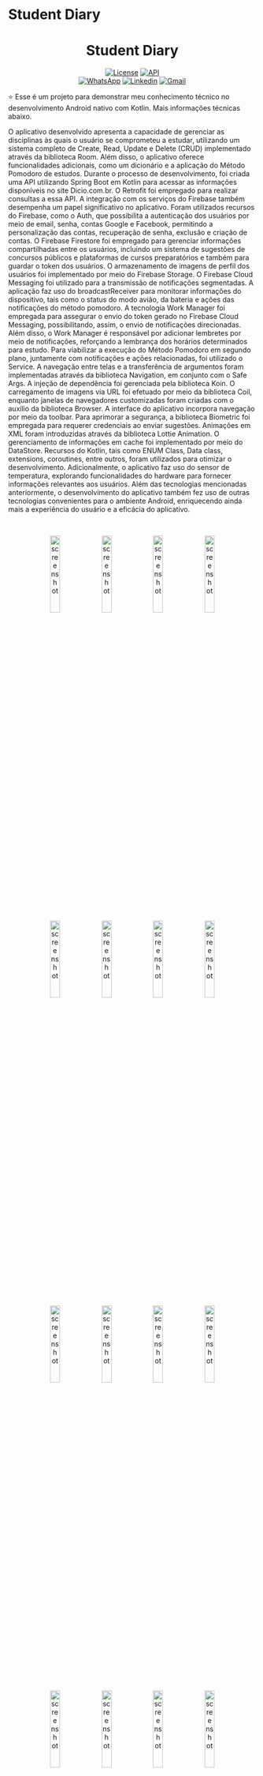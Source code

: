 # Student Diary<h1 align="center">Student Diary</h1>

<p align="center">
   <a href="https://opensource.org/licenses/Apache-2.0"><img alt="License" src="https://img.shields.io/badge/License-Apache%202.0-blue.svg"/></a>
   <a href="https://android-arsenal.com/api?level=27"><img src="https://img.shields.io/badge/API-27%2B-brightgreen.svg?style=flat" border="0" alt="API"></a>
  <br>
  <a href="https://wa.me/+5532998002817"><img alt="WhatsApp" src="https://img.shields.io/badge/WhatsApp-25D366?style=for-the-badge&logo=whatsapp&logoColor=white"/></a>
  <a href="https://www.linkedin.com/in/leonardotissi/"><img alt="Linkedin" src="https://img.shields.io/badge/LinkedIn-0077B5?style=for-the-badge&logo=linkedin&logoColor=white"/></a>
  <a href="mailto:leonardo.tissi.si@gmail.com"><img alt="Gmail" src="https://img.shields.io/badge/Gmail-D14836?style=for-the-badge&logo=gmail&logoColor=white"/></a>
</p>

<p align="center">  

⭐ Esse é um projeto para demonstrar meu conhecimento técnico no desenvolvimento Android nativo com Kotlin. Mais informações técnicas abaixo.

O aplicativo desenvolvido apresenta a capacidade de gerenciar as disciplinas às quais o usuário se comprometeu a estudar, utilizando um sistema completo de Create, Read, Update e Delete (CRUD) implementado através da biblioteca Room. Além disso, o aplicativo oferece funcionalidades adicionais, como um dicionário e a aplicação do Método Pomodoro de estudos. Durante o processo de desenvolvimento, foi criada uma API utilizando Spring Boot em Kotlin para acessar as informações disponíveis no site Dicio.com.br. O Retrofit foi empregado para realizar consultas a essa API. A integração com os serviços do Firebase também desempenha um papel significativo no aplicativo. Foram utilizados recursos do Firebase, como o Auth, que possibilita a autenticação dos usuários por meio de email, senha, contas Google e Facebook, permitindo a personalização das contas, recuperação de senha, exclusão e criação de contas. O Firebase Firestore foi empregado para gerenciar informações compartilhadas entre os usuários, incluindo um sistema de sugestões de concursos públicos e plataformas de cursos preparatórios e também para guardar o token dos usuários. O armazenamento de imagens de perfil dos usuários foi implementado por meio do Firebase Storage. O Firebase Cloud Messaging foi utilizado para a transmissão de notificações segmentadas. A aplicação faz uso do broadcastReceiver para monitorar informações do dispositivo, tais como o status do modo avião, da bateria e ações das notificações do método pomodoro. A tecnologia Work Manager foi empregada para assegurar o envio do token gerado no Firebase Cloud Messaging, possibilitando, assim, o envio de notificações direcionadas. Além disso, o Work Manager é responsável por adicionar lembretes por meio de notificações, reforçando a lembrança dos horários determinados para estudo. Para viabilizar a execução do Método Pomodoro em segundo plano, juntamente com notificações e ações relacionadas, foi utilizado o Service. A navegação entre telas e a transferência de argumentos foram implementadas através da biblioteca Navigation, em conjunto com o Safe Args. A injeção de dependência foi gerenciada pela biblioteca Koin. O carregamento de imagens via URL foi efetuado por meio da biblioteca Coil, enquanto janelas de navegadores customizadas foram criadas com o auxílio da biblioteca Browser. A interface do aplicativo incorpora navegação por meio da toolbar. Para aprimorar a segurança, a biblioteca Biometric foi empregada para requerer credenciais ao enviar sugestões. Animações em XML foram introduzidas através da biblioteca Lottie Animation. O gerenciamento de informações em cache foi implementado por meio do DataStore. Recursos do Kotlin, tais como ENUM Class, Data class, extensions, coroutines, entre outros, foram utilizados para otimizar o desenvolvimento. Adicionalmente, o aplicativo faz uso do sensor de temperatura, explorando funcionalidades do hardware para fornecer informações relevantes aos usuários.
Além das tecnologias mencionadas anteriormente, o desenvolvimento do aplicativo também fez uso de outras tecnologias convenientes para o ambiente Android, enriquecendo ainda mais a experiência do usuário e a eficácia do aplicativo.

</p>

</br>

<p float="left" align="center">
<img alt = "screenshot" width = "20%" src = "arquivos_readme/screenshot/login.png">
<img alt = "screenshot" width = "20%" src = "arquivos_readme/screenshot/google_login.png">
<img alt = "screenshot" width = "20%" src = "arquivos_readme/screenshot/forgot_password.png">
<img alt = "screenshot" width = "20%" src = "arquivos_readme/screenshot/register.png">
<img alt = "screenshot" width = "20%" src = "arquivos_readme/screenshot/drawer.png">
<img alt = "screenshot" width = "20%" src = "arquivos_readme/screenshot/update_img.png">
<img alt = "screenshot" width = "20%" src = "arquivos_readme/screenshot/disciplines.png">
<img alt = "screenshot" width = "20%" src = "arquivos_readme/screenshot/disciplines_menu.png">
<img alt = "screenshot" width = "20%" src = "arquivos_readme/screenshot/details.png">
<img alt = "screenshot" width = "20%" src = "arquivos_readme/screenshot/form.png">
<img alt = "screenshot" width = "20%" src = "arquivos_readme/screenshot/dialog_form.png">
<img alt = "screenshot" width = "20%" src = "arquivos_readme/screenshot/timer_picker.png">
<img alt = "screenshot" width = "20%" src = "arquivos_readme/screenshot/data_picker.png">
<img alt = "screenshot" width = "20%" src = "arquivos_readme/screenshot/dialog_add.png">
<img alt = "screenshot" width = "20%" src = "arquivos_readme/screenshot/dialog_remove.png">
<img alt = "screenshot" width = "20%" src = "arquivos_readme/screenshot/dictionary.png">
<img alt = "screenshot" width = "20%" src = "arquivos_readme/screenshot/search.png">
<img alt = "screenshot" width = "20%" src = "arquivos_readme/screenshot/rating.png">
<img alt = "screenshot" width = "20%" src = "arquivos_readme/screenshot/pomodoro.png">
<img alt = "screenshot" width = "20%" src = "arquivos_readme/screenshot/select_pomodoro_cycles.png">
<img alt = "screenshot" width = "20%" src = "arquivos_readme/screenshot/logout.png">
<img alt = "screenshot" width = "20%" src = "arquivos_readme/screenshot/pomodoro_notification.png">
<img alt = "screenshot" width = "20%" src = "arquivos_readme/screenshot/public_tender.png">
<img alt = "screenshot" width = "20%" src = "arquivos_readme/screenshot/about.png">




</p>

Faça o download da <a href="/app/release/app-release.apk?raw=true">APK diretamente</a>. Você pode ver <a href="https://www.google.com/search?q=como+instalar+um+apk+no+android">aqui</a> como instalar uma APK no seu aparelho android.

## Tecnologias usadas e bibliotecas de código aberto

- Minimum SDK level 27
- [Linguagem Kotlin](https://kotlinlang.org/)

- Jetpack
  - Lifecycle: Observe os ciclos de vida do Android e manipule os estados da interface do usuário após as alterações do ciclo de vida.
  - ViewModel: Gerencia o detentor de dados relacionados à interface do usuário e o ciclo de vida. Permite que os dados sobrevivam a alterações de configuração, como rotações de tela.
  - ViewBinding: Liga os componentes do XML no Kotlin através de uma classe que garante segurança de tipo e outras vantagens.
  - Custom Views: View customizadas feitas do zero usando XML.
  - LifecycleScope: Para execuções em coroutine.
  - DataStore: Armazenamento de dados em cache.
  - View Binding - Gerenciar views.
  - Fragment 
  - Navigation - Criação e estruturação da IU do app, gerenciando links diretos e navegação entre telas.
  - Room - Criação e gerenciamento de dados persistentes em um banco de dados SQLite
  - Work Manager - Gerenciar tarefas em segundo plano baseadas em restrições
  - Biometric - Autenticação com biometria ou credenciais do dispositivo
  - Browser - Exibir páginas da web no navegador padrão do usuário
  - Coroutines
  

 
- Arquitetura
  - MVVM (View - ViewModel - Model)
  - Comunicação da ViewModel com a View através de LiveData
  - Repositórios para comunicação entre o viewModel e o Retrofit
  

- Bibliotecas
  - [Firebase:](https://firebase.google.com/) Conjunto de serviços da Google fortemente indicados para o desenvolvimento Android.
  - [Retrofit2:](https://github.com/square/retrofit) Para realizar requisições seguindo o padrão HTTP.
  - [Koin:](https://insert-koin.io/) Para Injeção de dependência
  - [Coil:](https://github.com/coil-kt/coil) Para load de imagens a partir da URL.
  - [Lottie Animation:](https://lottiefiles.com/) Animações para XML.
  - [Google auth:](https://firebase.google.com/docs/auth/android/google-signin?hl=pt-br) Autenticação através da conta Google.
  - [Facebook auth:](https://developers.facebook.com/docs/facebook-login/overview) Autenticação através da conta Google

 
 

## Arquitetura

**Student Diary** utiliza a arquitetura MVVM e o padrão de Repositories, que segue as [recomendações oficiais do Google](https://developer.android.com/topic/architecture).
</br></br>

<div align="center" style=" width: 100%; background-color: white; ">
<img alt = "screenshot" width = "50%" src = "arquivos_readme/arquitetura.png">
</div>
<br>

## API Utilizada

- [Dicionário API:](https://github.com/DevLeonardoTissi/DicionarioAPI)  Api feita por mim capaz de realizar consultas ao site Dicio.com.br


## Features
### Firebase Services
### Room database
### Work manager
### Services
### Broadcast Receiver
### Data Store
### Material Design Components
### View Binding
### Navigation

<br>

<div align="center" style=" width: 100%; display: inline-block;  justify-content: space-between;">
  
<img src="arquivos_readme/gif/00.gif" width="25%"/>
<img src="arquivos_readme/gif/01.gif" width="25%"/>
<img src="arquivos_readme/gif/02.gif" width="25%"/>
<img src="arquivos_readme/gif/03.gif" width="25%"/>
<img src="arquivos_readme/gif/04.gif" width="25%"/>
<img src="arquivos_readme/gif/05.gif" width="25%"/>
<img src="arquivos_readme/gif/06.gif" width="25%"/>
<img src="arquivos_readme/gif/07.gif" width="25%"/>
<img src="arquivos_readme/gif/08.gif" width="25%"/>
<img src="arquivos_readme/gif/09.gif" width="25%"/>
<img src="arquivos_readme/gif/10.gif" width="25%"/>
<img src="arquivos_readme/gif/11.gif" width="25%"/>
<img src="arquivos_readme/gif/12.gif" width="25%"/>
<img src="arquivos_readme/gif/13.gif" width="25%"/>
<img src="arquivos_readme/gif/14.gif" width="25%"/>
<img src="arquivos_readme/gif/15.gif" width="25%"/>
<img src="arquivos_readme/gif/16.gif" width="25%"/>

</div>


# Licença

```xml
Copyright [2023] [Leonardo Tissi]

Licensed under the Apache License, Version 2.0 (the "License");
you may not use this file except in compliance with the License.
You may obtain a copy of the License at

  http://www.apache.org/licenses/LICENSE-2.0

Unless required by applicable law or agreed to in writing, software
distributed under the License is distributed on an "AS IS" BASIS,
WITHOUT WARRANTIES OR CONDITIONS OF ANY KIND, either express or implied.
See the License for the specific language governing permissions and
limitations under the License.
```
